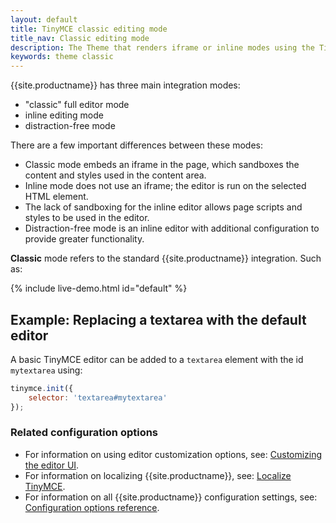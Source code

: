 ```yaml
---
layout: default
title: TinyMCE classic editing mode
title_nav: Classic editing mode
description: The Theme that renders iframe or inline modes using the TinyMCE core UI framework.
keywords: theme classic
---
```


{{site.productname}} has three main integration modes:

* "classic" full editor mode
* inline editing mode
* distraction-free mode

There are a few important differences between these modes:

- Classic mode embeds an iframe in the page, which sandboxes the content and styles used in the content area.
- Inline mode does not use an iframe; the editor is run on the selected HTML element.
- The lack of sandboxing for the inline editor allows page scripts and styles to be used in the editor.
- Distraction-free mode is an inline editor with additional configuration to provide greater functionality.

**Classic** mode refers to the standard {{site.productname}} integration. Such as:

{% include live-demo.html id="default" %}

## Example: Replacing a textarea with the default editor

A basic TinyMCE editor can be added to a `textarea` element with the id `mytextarea` using:

```js
tinymce.init({
    selector: 'textarea#mytextarea'
});
```

### Related configuration options

* For information on using editor customization options, see: [Customizing the editor UI]({{site.baseurl}}/general-configuration-guide/customize-ui/).
* For information on localizing {{site.productname}}, see: [Localize TinyMCE]({{site.baseurl}}/general-configuration-guide/localize-your-language/).
* For information on all {{site.productname}} configuration settings, see: [Configuration options reference]({{site.baseurl}}/configure/).


